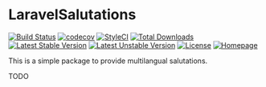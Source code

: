 # LaravelSalutations
[![Build Status](https://travis-ci.org/bumbummen99/LaravelSalutations.png?branch=master)](https://travis-ci.org/bumbummen99/LaravelSalutations)
[![codecov](https://codecov.io/gh/bumbummen99/LaravelSalutations/branch/master/graph/badge.svg)](https://codecov.io/gh/bumbummen99/LaravelSalutations)
[![StyleCI](https://styleci.io/repos/164958966/shield?branch=master)](https://styleci.io/repos/164958966)
[![Total Downloads](https://poser.pugx.org/skyraptor/salutations/downloads.png)](https://packagist.org/packages/skyraptor/salutations)
[![Latest Stable Version](https://poser.pugx.org/skyraptor/salutations/v/stable)](https://packagist.org/packages/skyraptor/salutations)
[![Latest Unstable Version](https://poser.pugx.org/skyraptor/salutations/v/unstable)](https://packagist.org/packages/skyraptor/salutations)
[![License](https://poser.pugx.org/skyraptor/salutations/license)](https://packagist.org/packages/skyraptor/salutations)
[![Homepage](https://img.shields.io/badge/homepage-skyraptor.eu-informational.svg?style=flat&logo=appveyor)](https://skyraptor.eu)

This is a simple package to provide multilangual salutations.

TODO